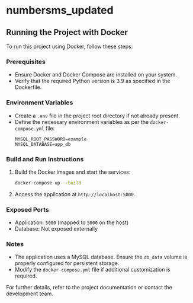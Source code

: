 # numbersms_updated

## Running the Project with Docker

To run this project using Docker, follow these steps:

### Prerequisites

- Ensure Docker and Docker Compose are installed on your system.
- Verify that the required Python version is 3.9 as specified in the Dockerfile.

### Environment Variables

- Create a `.env` file in the project root directory if not already present.
- Define the necessary environment variables as per the `docker-compose.yml` file:
  ```env
  MYSQL_ROOT_PASSWORD=example
  MYSQL_DATABASE=app_db
  ```

### Build and Run Instructions

1. Build the Docker images and start the services:
   ```bash
   docker-compose up --build
   ```
2. Access the application at `http://localhost:5000`.

### Exposed Ports

- Application: `5000` (mapped to `5000` on the host)
- Database: Not exposed externally

### Notes

- The application uses a MySQL database. Ensure the `db_data` volume is properly configured for persistent storage.
- Modify the `docker-compose.yml` file if additional customization is required.

For further details, refer to the project documentation or contact the development team.